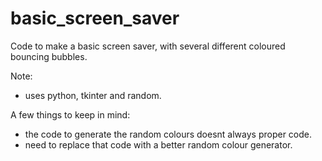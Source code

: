 # basic_screen_saver
Code to make a basic screen saver, with several different coloured bouncing bubbles.

Note:
- uses python, tkinter and random.

A few things to keep in mind:
- the code to generate the random colours doesnt always proper code. 
- need to replace that code with a better random colour generator.

